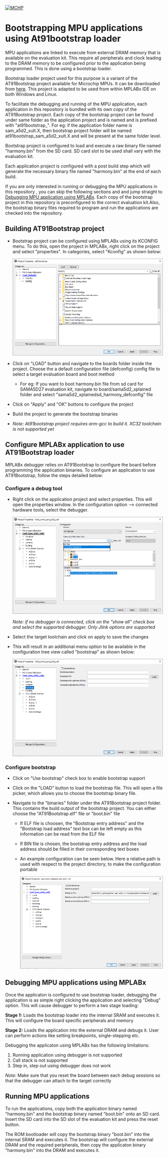 [![MCHP](https://www.microchip.com/ResourcePackages/Microchip/assets/dist/images/logo.png)](https://www.microchip.com)

# Bootstrapping MPU applications using At91bootstrap loader

MPU applications are linked to execute from external DRAM memory that is available on the evaluation kit. This require all peripherals and clock leading to the DRAM memory to be configured prior to the application being programmed. This is done using a bootstrap loader.

Bootstrap loader project used for this purpose is a variant of the AT91Bootstrap project available for Microchip MPUs. It can be downloaded from [here](https://github.com/linux4sam/at91bootstrap/tree/at91bootstrap-3.x-mplabx). This project is adapted to be used from within MPLABx IDE on both Windows and Linux.

To facilitate the debugging and running of the MPU application, each application in this repository is bundled with its own copy of the AT91Bootstrap project. Each copy of the bootstrap project can be found under same folder as the application project and is named and is prefixed with "at91bootstrap_". For eg: if the application folder name is sam_a5d2_xult.X, then bootstrap project folder will be named at91bootstrap_sam_a5d2_xult.X and will be present at the same folder level.

Bootstrap project is configured to load and execute a raw binary file named "harmony.bin" from the SD card. SD card slot to be used shall vary with the evaluation kit.

Each application project is configured with a post build step which will generate the necessary binary file named "harmony.bin" at the end of each build.

If you are only interested in running or debugging the MPU applications in this repository , you can skip the following sections and  and jump straight to [Debugging MPU application using MPLABx](#debugging-mpu-applications-using-mplabx). Each copy of the bootstrap project in this repository is preconfigured to the correct evaluation kit.Also, the bootstrap binary files required to program and run the  applications are checked into the repository.

## Building AT91Bootstrap project

- Bootstrap project can be configured using MPLABx using its KCONFIG menu. To do this, open the project in MPLABx, right click on the project and select  "properties". In categories, select "Kconfig" as shown below:

    ![kconfig](images/kconfig.png)

- Click on "LOAD" button and navigate to the boards folder inside the project. Choose the a  default configuration file (defconfig) config file to select a target evaluation board and boot method
  - For eg: If you want to boot harmony.bin file from sd card for SAMA5D27 evaluation kit, navigate to board/sama5d2_xplained folder and select "sama5d2_xplainedsd_harmony_defconfig" file

- Click on "Apply" and "OK" buttons to configure the project

- Build the project to generate the bootstrap binaries

- *Note: At91bootstrap project requires arm-gcc to build it. XC32 toolchain is not supported yet*

## Configure MPLABx application to use AT91Bootstrap loader

MPLABx debugger relies on AT91Bootstrap to configure the board before programming the application binaries. To configure an application to use AT91Bootstrap, follow the steps detailed below:

### Configure a debug tool

- Right click on the application project and select properties. This will open the properties window. In the configuration option --> connected hardware tools, select the debugger.

    ![select_debugger](images/select_debug.png)

    *Note: if no debugger is connected, click on the "show all" check box and select the supported debugger. Only Jlink options are supported*

- Select the target toolchain and click on apply to save the changes

- This will result in an additional menu option to be available in the configuration tree view called "bootstrap" as shown below:

    ![show_bootstrap](images/debug_bootstrap.png)

### Configure bootstrap

- Click on "Use bootstrap" check box to enable bootstrap support

- Click on the "LOAD" button to load the bootstrap file. This will open a file picker, which allows you to choose the bootstrap binary file.

- Navigate to the "binaries" folder under the AT91Bootstrap project folder. This contains the build output of the  bootstrap project. You can either choose the "AT91Bootstrap.elf" file or "boot.bin" file
  - If ELF file is choosen, the "Bootstrap entry address" and the "Bootstrap load address" text box can be left empty as this information can be read from the ELF file
  - If BIN file is chosen, the bootstrap entry address and the load address should be filled in their corresponding text boxes
  - An example configuration can be seen below. Here a relative path is used with respect to the project directory, to make the configuration portable

      ![configured_bootstrap](images/configured_bootstrap.png)

## Debugging MPU applications using MPLABx

Once the applicaton is configured to use bootstrap loader, debugging the application is as simple right clicking the application and selecting "Debug" option. This will cause debugger to perform a two stage loading:

**Stage 1:** Loads the bootstrap loader into the internal SRAM and executes it. This will configure the board specific peripherals and memory

**Stage 2:** Loads the application into the external DRAM and debugs it. User can perform actions like setting breakpoints, single-stepping etc.

Debugging the applicaton using MPLABx has the following limitations:

1. Running application using debugger is not supported
2. Call stack is not supported
3. Step in, step out using debugger does not work

*Note:* Make sure that you reset the board between each debug sessions so that the debugger can attach to the target correctly

## Running MPU applications

To run the applications, copy both the application binary named "harmony.bin" and the bootstrap binary named "boot.bin" onto an SD card. Insert the SD card into the SD slot of the evaluation kit and press the reset button.

The ROM bootloader will copy the bootstrap binary "boot.bin" into the internal SRAM and executes it. The bootstrap will configure the external DRAM and the required peripherals, then copy the applicaton binary "harmony.bin" into the DRAM and executes it.
